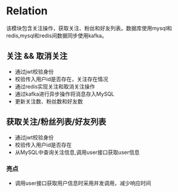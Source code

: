 # Relation
该模块包含关注操作，获取关注、粉丝和好友列表。数据库使用mysql和redis,mysql和redis间数据同步使用kafka。
## 关注 && 取消关注
* 通过jwt校验身份
* 校验传入用户id是否存在，关注存在情况
* 通过redis实现关注和取消关注操作
* 通过kafka进行异步操作将消息存入MySQL
* 更新关注数、粉丝数和好友数


## 获取关注/粉丝列表/好友列表
* 通过jwt校验身份
* 校验传入用户id是否存在
* 从MySQL中查询关注信息,调用user接口获取user信息
### 亮点
* 调用user接口获取用户信息时采用并发调用，减少响应时间
